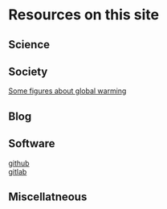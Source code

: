 # Resources on this site

## Science

## Society
[Some figures about global warming](/pages/lowering_carbon)  

## Blog

## Software
[github](https://github.com/SergeDmi)  
[gitlab](https://gitlab.com/SergeDmi)  

## Miscellatneous
